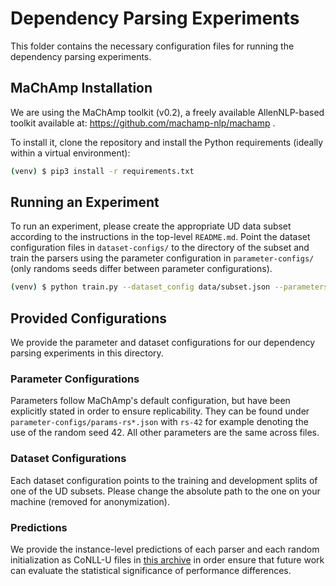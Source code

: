 # Dependency Parsing Experiments

This folder contains the necessary configuration files for running the dependency parsing experiments.

## MaChAmp Installation

We are using the MaChAmp toolkit (v0.2), a freely available AllenNLP-based toolkit available at: https://github.com/machamp-nlp/machamp .

To install it, clone the repository and install the Python requirements (ideally within a virtual environment):

```bash
(venv) $ pip3 install -r requirements.txt
```

## Running an Experiment

To run an experiment, please create the appropriate UD data subset according to the instructions in the top-level `README.md`. Point the dataset configuration files in `dataset-configs/` to the directory of the subset and train the parsers using the parameter configuration in `parameter-configs/` (only randoms seeds differ between parameter configurations).

```bash
(venv) $ python train.py --dataset_config data/subset.json --parameters_config params-rs42.json --device 0
```

## Provided Configurations

We provide the parameter and dataset configurations for our dependency parsing experiments in this directory.

### Parameter Configurations

Parameters follow MaChAmp's default configuration, but have been explicitly stated in order to ensure replicability. They can be found under `parameter-configs/params-rs*.json` with `rs-42` for example denoting the use of the random seed 42. All other parameters are the same across files.

### Dataset Configurations

Each dataset configuration points to the training and development splits of one of the UD subsets. Please change the absolute path to the one on your machine (removed for anonymization).

### Predictions

We provide the instance-level predictions of each parser and each random initialization as CoNLL-U files in [this archive](https://personads.me/x/emnlp-2021-data) in order ensure that future work can evaluate the statistical significance of performance differences. 